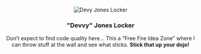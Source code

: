 <br />
<div align="center">
  <img src="https://i.ibb.co/QYYjHNV/213124.png" alt="Devy Jones Locker">
  <h3 align="center">"Devvy" Jones Locker</h3>
<p align="center">
Don’t expect to find code quality here… This a “Free Fire Idea Zone” where I can throw stuff at the wall and see what sticks. <strong>Stick that up your dojo!</strong>
  </p>
</div>
